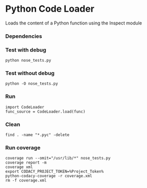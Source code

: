 Python Code Loader
=============================

Loads the content of a Python function using the Inspect module


### Dependencies


### Test with debug

```
python nose_tests.py
```


### Test without debug                                                                                                                                                                                                                                                         

```
python -O nose_tests.py
```


### Run

```
import CodeLoader
func_source = CodeLoader.load(func)
```


### Clean

```
find . -name "*.pyc" -delete
```


### Run coverage

```
coverage run --omit="/usr/lib/*" nose_tests.py
coverage report -m
coverage xml
export CODACY_PROJECT_TOKEN=%Project_Token%
python-codacy-coverage -r coverage.xml
rm -f coverage.xml
```


